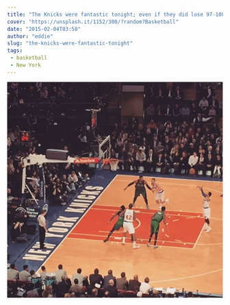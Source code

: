 ```yaml
---
title: "The Knicks were fantastic tonight; even if they did lose 97-108"
cover: "https://unsplash.it/1152/300/?random?Basketball"
date: "2015-02-04T03:58"
author: "eddie"
slug: "the-knicks-were-fantastic-tonight"
tags:
 - basketball
 - New York
---
```

![New York Knicks](/images/knicks.jpg)
